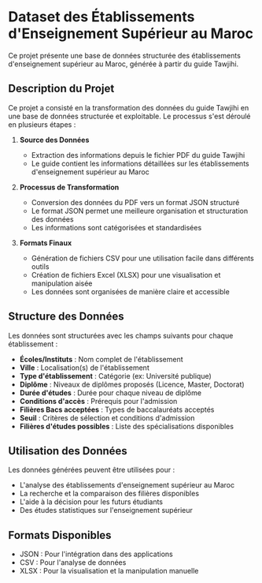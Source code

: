 # Dataset des Établissements d'Enseignement Supérieur au Maroc

Ce projet présente une base de données structurée des établissements d'enseignement supérieur au Maroc, générée à partir du guide Tawjihi.

## Description du Projet

Ce projet a consisté en la transformation des données du guide Tawjihi en une base de données structurée et exploitable. Le processus s'est déroulé en plusieurs étapes :

1. **Source des Données**
   - Extraction des informations depuis le fichier PDF du guide Tawjihi
   - Le guide contient les informations détaillées sur les établissements d'enseignement supérieur au Maroc

2. **Processus de Transformation**
   - Conversion des données du PDF vers un format JSON structuré
   - Le format JSON permet une meilleure organisation et structuration des données
   - Les informations sont catégorisées et standardisées

3. **Formats Finaux**
   - Génération de fichiers CSV pour une utilisation facile dans différents outils
   - Création de fichiers Excel (XLSX) pour une visualisation et manipulation aisée
   - Les données sont organisées de manière claire et accessible

## Structure des Données

Les données sont structurées avec les champs suivants pour chaque établissement :
- **Écoles/Instituts** : Nom complet de l'établissement
- **Ville** : Localisation(s) de l'établissement
- **Type d'établissement** : Catégorie (ex: Université publique)
- **Diplôme** : Niveaux de diplômes proposés (Licence, Master, Doctorat)
- **Durée d'études** : Durée pour chaque niveau de diplôme
- **Conditions d'accès** : Prérequis pour l'admission
- **Filières Bacs acceptées** : Types de baccalauréats acceptés
- **Seuil** : Critères de sélection et conditions d'admission
- **Filières d'études possibles** : Liste des spécialisations disponibles

## Utilisation des Données

Les données générées peuvent être utilisées pour :
- L'analyse des établissements d'enseignement supérieur au Maroc
- La recherche et la comparaison des filières disponibles
- L'aide à la décision pour les futurs étudiants
- Des études statistiques sur l'enseignement supérieur

## Formats Disponibles

- JSON : Pour l'intégration dans des applications
- CSV : Pour l'analyse de données
- XLSX : Pour la visualisation et la manipulation manuelle 